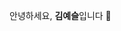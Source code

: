안녕하세요, **김예슬**입니다 👋 


<!---
yesslkim/yesslkim is a ✨ special ✨ repository because its `README.md` (this file) appears on your GitHub profile.
You can click the Preview link to take a look at your changes.
--->
